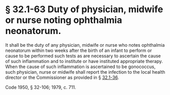 # § 32.1-63 Duty of physician, midwife or nurse noting ophthalmia neonatorum.

<p>It shall be the duty of any physician, midwife or nurse who notes ophthalmia neonatorum within two weeks after the birth of an infant to perform or cause to be performed such tests as are necessary to ascertain the cause of such inflammation and to institute or have instituted appropriate therapy. When the cause of such inflammation is ascertained to be gonococcus, such physician, nurse or midwife shall report the infection to the local health director or the Commissioner as provided in § <a href='http://law.lis.virginia.gov/vacode/32.1-36/'>32.1-36</a>.</p><p>Code 1950, § 32-106; 1979, c. 711.</p>